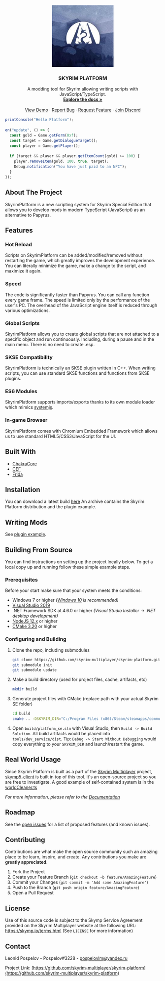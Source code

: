 <!-- PROJECT LOGO -->
<br />
<p align="center">
  <a href="https://skymp.io">
    <img src="skymp.jpg" alt="Logo" width="200" height="200">
  </a>

  <h3 align="center">SKYRIM PLATFORM</h3>

  <p align="center">
    A modding tool for Skyrim allowing writing scripts with JavaScript/TypeScript.
    <br />
    <a href="https://pospelovlm.gitbook.io/skyrim-multiplayer-docs/docs_skyrim_platform"><strong>Explore the docs »</strong></a>
    <br />
    <br />
    <a href="https://www.youtube.com/watch?v=b-kJte3AMYA">View Demo</a>
    ·
    <a href="https://github.com/skyrim-multiplayer/skyrim-platform/issues">Report Bug</a>
    ·
    <a href="https://github.com/skyrim-multiplayer/skyrim-platform/issues">Request Feature</a> 
    ·
    <a href="https://discord.gg/NKtwpuGCHD">Join Discord</a>
  </p>
</p>

```typescript
printConsole("Hello Platform");

on("update", () => {
  const gold = Game.getForm(0xf);
  const target = Game.getDialogueTarget();
  const player = Game.getPlayer();

  if (target && player && player.getItemCount(gold) >= 100) {
    player.removeItem(gold, 100, true, target);
    Debug.notification("You have just paid to an NPC");
  }
});
```

<!-- ABOUT THE PROJECT -->
## About The Project

SkyrimPlatform is a new scripting system for Skyrim Special Edition that allows you to develop mods in modern TypeScript (JavaScript) as an alternative to Papyrus.

## Features

### Hot Reload
Scripts on SkyrimPlatform can be added/modified/removed without restarting the game, which greatly improves the development experience. You can literally minimize the game, make a change to the script, and maximize it again.

### Speed
The code is significantly faster than Papyrus. You can call any function every game frame. The speed is limited only by the performance of the user's PC. The overhead of the JavaScript engine itself is reduced through various optimizations.

### Global Scripts
SkyrimPlatform allows you to create global scripts that are not attached to a specific object and run continuously. Including, during a pause and in the main menu. There is no need to create .esp.

### SKSE Compatibility
SkyrimPlatform is technically an SKSE plugin written in C++. When writing scripts, you can use standard SKSE functions and functions from SKSE plugins.

### ES6 Modules
SkyrimPlatform supports imports/exports thanks to its own module loader which mimics [systemjs](https://github.com/systemjs/systemjs).

### In-game Browser
SkyrimPlatform comes with Chromium Embedded Framework which allows us to use standard HTML5/CSS3/JavaScript for the UI.

## Built With

* [ChakraCore](https://github.com/chakra-core/ChakraCore)
* [CEF](https://bitbucket.org/chromiumembedded/cef)
* [Frida](https://frida.re/)


<!-- GETTING STARTED -->
## Installation

You can download a latest build [here](https://skymp.io/nightly/index.html) An archive contains the Skyrim Platform distribution and the plugin example.

## Writing Mods

See [plugin example](https://github.com/skyrim-multiplayer/skyrim-platform/tree/master/tools/plugin-example).

## Building From Source

You can find instructions on setting up the project locally below.
To get a local copy up and running follow these simple example steps.

### Prerequisites

Before your start make sure that your system meets the conditions:

* Windows 7 or higher *([Windows 10](https://www.microsoft.com/en-us/software-download/windows10) is recommended)*
* [Visual Studio 2019](https://visualstudio.microsoft.com/downloads/)
* .NET Framework SDK at 4.6.0 or higher *(Visual Studio Installer -> .NET desktop development)*
* [NodeJS 12.x](https://nodejs.org/en/download/) or higher
* [CMake 3.20](https://cmake.org/download/) or higher

### Configuring and Building

1. Clone the repo, including submodules
   ```sh
   git clone https://github.com/skyrim-multiplayer/skyrim-platform.git
   git submodule init
   git submodule update
   ```
2. Make a build directory (used for project files, cache, artifacts, etc)
   ```sh
   mkdir build
   ```
3. Generate project files with CMake (replace path with your actual Skyrim SE folder)
   ```sh
   cd build
   cmake .. -DSKYRIM_DIR="C:/Program Files (x86)/Steam/steamapps/common/Skyrim Special Edition"
   ```
4. Open `build/platform_se.sln` with Visual Studio, then `Build -> Build Solution`.
   All build artifacts would be placed into `tools/dev_service/dist`.
   Tip: `Debug -> Start Without Debugging` would copy everything to your `SKYRIM_DIR` and launch/restart the game.

<!-- USAGE EXAMPLES -->
## Real World Usage

Since Skyrim Platform is built as a part of the [Skyrim Multiplayer](https://skymp.io) project, [skymp5-client](https://github.com/skyrim-multiplayer/skymp5-client) is built in top of this tool. It's an open-source project so you are free to investigate. A good example of self-contained system is in the [worldCleaner.ts](https://github.com/skyrim-multiplayer/skymp5-client/blob/6013e4f8c28a8cb8621a2b5543037b63164dfd7a/src/front/worldCleaner.ts)

_For more information, please refer to the [Documentation](https://pospelovlm.gitbook.io/skyrim-multiplayer-docs/docs_skyrim_platform)_



<!-- ROADMAP -->
## Roadmap

See the [open issues](https://github.com/skyrim-multiplayer/skyrim-platform/issues) for a list of proposed features (and known issues).



<!-- CONTRIBUTING -->
## Contributing

Contributions are what make the open source community such an amazing place to be learn, inspire, and create. Any contributions you make are **greatly appreciated**.

1. Fork the Project
2. Create your Feature Branch (`git checkout -b feature/AmazingFeature`)
3. Commit your Changes (`git commit -m 'Add some AmazingFeature'`)
4. Push to the Branch (`git push origin feature/AmazingFeature`)
5. Open a Pull Request



<!-- LICENSE -->
## License

Use of this source code is subject to the Skymp Service Agreement provided on the Skyrim Multiplayer website at the following URL: https://skymp.io/terms.html
(See `LICENSE` for more information)



<!-- CONTACT -->
## Contact

Leonid Pospelov - Pospelov#3228 - pospelovlm@yandex.ru

Project Link: [https://github.com/skyrim-multiplayer/skyrim-platform](https://github.com/skyrim-multiplayer/skyrim-platform)
